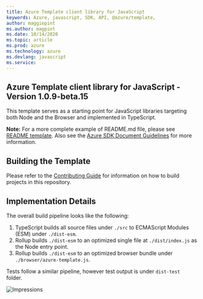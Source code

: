 ```yaml
---
title: Azure Template client library for JavaScript
keywords: Azure, javascript, SDK, API, @azure/template, 
author: maggiepint
ms.author: magpint
ms.date: 10/14/2020
ms.topic: article
ms.prod: azure
ms.technology: azure
ms.devlang: javascript
ms.service: 
---
```


## Azure Template client library for JavaScript - Version 1.0.9-beta.15 


This template serves as a starting point for JavaScript libraries targeting both Node and the Browser and implemented in TypeScript.

**Note:**
For a more complete example of README.md file, please see [README template][readme_template]. Also see the [Azure SDK Document Guidelines][azsdk_doc_guidelines] for more information.

## Building the Template

Please refer to the [Contributing Guide][contributing_guide] for information on how to build projects in this repository.

## Implementation Details

The overall build pipeline looks like the following:

1. TypeScript builds all source files under `./src` to ECMAScript Modules (ESM) under `./dist-esm`.
2. Rollup builds `./dist-esm` to an optimized single file at `./dist/index.js` as the Node entry point.
3. Rollup builds `./dist-esm` to an optimized browser bundle under `./browser/azure-template.js`.

Tests follow a similar pipeline, however test output is under `dist-test` folder.


![Impressions](https://azure-sdk-impressions.azurewebsites.net/api/impressions/azure-sdk-for-js%2Fsdk%2Ftemplate%2Ftemplate%2FREADME.png)

[readme_template]: https://github.com/Azure/azure-sdk-for-js/blob/@azure/template_1.0.9-beta.15/sdk/template/template/README-TEMPLATE.md
[azsdk_doc_guidelines]: https://review.docs.microsoft.com/help/contribute-ref/contribute-ref-how-to-document-sdk?branch=master#readme
[contributing_guide]: https://github.com/Azure/azure-sdk-for-js/blob/@azure/template_1.0.9-beta.15/CONTRIBUTING.md

